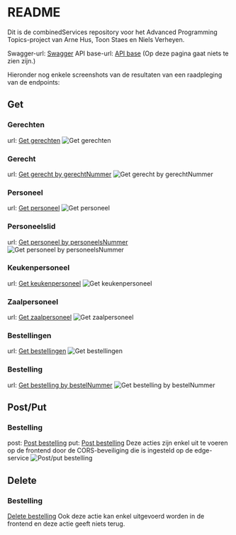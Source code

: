 # README
Dit is de combinedServices repository voor het Advanced Programming Topics-project van Arne Hus, Toon Staes en Niels Verheyen.

Swagger-url: [Swagger](https://edge-service-server-arnehus.cloud.okteto.net/swagger-ui.html#/complete-bestelling-controller)
API base-url: [API base](https://edge-service-server-arnehus.cloud.okteto.net) (Op deze pagina gaat niets te zien zijn.)

Hieronder nog enkele screenshots van de resultaten van een raadpleging van de endpoints:

## Get

### Gerechten
url: [Get gerechten](https://edge-service-server-arnehus.cloud.okteto.net/gerechten)
![Get gerechten](img_readMe/get_Gerechten.png)

### Gerecht
url: [Get gerecht by gerechtNummer](https://edge-service-server-arnehus.cloud.okteto.net/gerechten/20200103PH)
![Get gerecht by gerechtNummer](img_readMe/get_GerechtenByGerechtNummer.png)

### Personeel
url: [Get personeel](https://edge-service-server-arnehus.cloud.okteto.net/personeel)
![Get personeel](img_readMe/get_Personeel.png)

### Personeelslid
url: [Get personeel by personeelsNummer](https://edge-service-server-arnehus.cloud.okteto.net/personeel/K20220103AH)
![Get personeel by personeelsNummer](img_readMe/get_PersoneelByPersoneelNummer.png)

### Keukenpersoneel
url: [Get keukenpersoneel](https://edge-service-server-arnehus.cloud.okteto.net/personeel/functie/keuken)
![Get keukenpersoneel](img_readMe/get_KeukenPersoneel.png)

### Zaalpersoneel
url: [Get zaalpersoneel](https://edge-service-server-arnehus.cloud.okteto.net/personeel/functie/zaal)
![Get zaalpersoneel](img_readMe/get_ZaalPersoneel.png)

### Bestellingen
url: [Get bestellingen](https://edge-service-server-arnehus.cloud.okteto.net/bestellingen)
![Get bestellingen](img_readMe/get_Bestellingen.png)

### Bestelling
url: [Get bestelling by bestelNummer](https://edge-service-server-arnehus.cloud.okteto.net/bestelling/20220107092822AHc363fcac-6be6-4427-a96c-d5ddb90cc96e)
![Get bestelling by bestelNummer](img_readMe/get_BestellingByBestelnummer.png)

## Post/Put
### Bestelling
post: [Post bestelling](https://edge-service-server-arnehus.cloud.okteto.net/bestellingen)
put: [Post bestelling](https://edge-service-server-arnehus.cloud.okteto.net/bestellingen)
Deze acties zijn enkel uit te voeren op de frontend door de CORS-beveiliging die is ingesteld op de edge-service
![Post/put bestelling](img_readMe/post_put_Bestelling.png)

## Delete
### Bestelling
[Delete bestelling](https://edge-service-server-arnehus.cloud.okteto.net/bestellingen/bestelnummer/20220107092822AHc363fcac-6be6-4427-a96c-d5ddb90cc96e)
Ook deze actie kan enkel uitgevoerd worden in de frontend en deze actie geeft niets terug.
